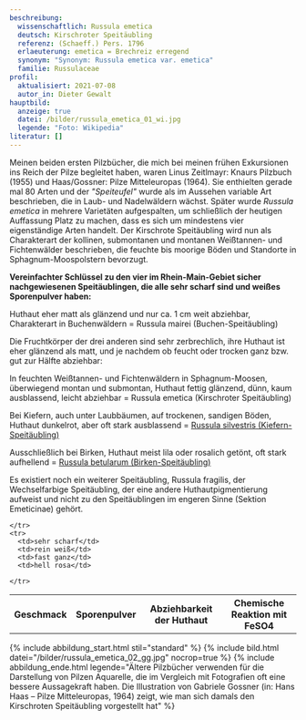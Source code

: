 ```yaml
---
beschreibung:
  wissenschaftlich: Russula emetica
  deutsch: Kirschroter Speitäubling
  referenz: (Schaeff.) Pers. 1796
  erlaeuterung: emetica = Brechreiz erregend
  synonym: "Synonym: Russula emetica var. emetica"
  familie: Russulaceae
profil:
  aktualisiert: 2021-07-08
  autor_in: Dieter Gewalt
hauptbild:
  anzeige: true
  datei: /bilder/russula_emetica_01_wi.jpg
  legende: "Foto: Wikipedia"
literatur: []
---
```

Meinen beiden ersten Pilzbücher, die mich bei meinen frühen Exkursionen ins Reich der Pilze begleitet haben, waren Linus Zeitlmayr: Knaurs Pilzbuch (1955) und Haas/Gossner: Pilze Mitteleuropas (1964). Sie enthielten gerade mal 80 Arten und der *"Speiteufel"* wurde als im Aussehen variable Art beschrieben, die in Laub- und Nadelwäldern wächst. Später wurde *Russula emetica* in mehrere Varietäten aufgespalten, um schließlich der heutigen Auffassung Platz zu machen, dass es sich um mindestens vier eigenständige Arten handelt. Der Kirschrote Speitäubling wird nun als Charakterart der kollinen, submontanen und montanen Weißtannen- und Fichtenwälder beschrieben, die feuchte bis moorige Böden und Standorte in Sphagnum-Moospolstern bevorzugt. 

**Vereinfachter Schlüssel zu den vier im Rhein-Main-Gebiet sicher nachgewiesenen Speitäublingen, die alle sehr scharf sind und weißes Sporenpulver haben:**

Huthaut eher matt als glänzend und nur ca. 1 cm weit abziehbar, Charakterart in Buchenwäldern = Russula mairei (Buchen-Speitäubling)

Die Fruchtkörper der drei anderen sind sehr zerbrechlich, ihre Huthaut ist eher glänzend als matt, und je nachdem ob feucht oder trocken ganz bzw. gut zur Hälfte abziehbar:

In feuchten Weißtannen- und Fichtenwäldern in Sphagnum-Moosen, überwiegend montan und submontan, Huthaut fettig glänzend, dünn, kaum ausblassend, leicht abziehbar  =  Russula emetica (Kirschroter Speitäubling)

Bei Kiefern, auch unter Laubbäumen, auf trockenen, sandigen Böden, Huthaut dunkelrot, aber oft stark ausblassend  =  [Russula silvestris (Kiefern-Speitäubling)](/pilze/russula-silvestris-kiefern-speitäubling)

Ausschließlich bei Birken, Huthaut meist lila oder rosalich getönt, oft stark aufhellend  =  [Russula betularum (Birken-Speitäubling)](/pilze/russula-betularum-birken-speitäubling) 

Es existiert noch ein weiterer Speitäubling, Russula fragilis, der Wechselfarbige Speitäubling, der eine andere Huthautpigmentierung aufweist und nicht zu den Speitäublingen im engeren Sinne (Sektion Emeticinae) gehört.

<div class="table-responsive">
  <table class="table taeubling">
    <tr>
      <th rowspan="2">Geschmack</th>
      <th rowspan="2">Sporenpulver</th>
      <th rowspan="2">Abziehbarkeit der Huthaut</th>
      <th colspan="3" class="text-center">Chemische Reaktion mit FeSO4</th>
    </tr>
    <tr>
      
      
    </tr>
    <tr>
      <td>sehr scharf</td>
      <td>rein weiß</td>
      <td>fast ganz</td>
      <td>hell rosa</td>
       
    </tr>
  </table>
</div>

{% include abbildung_start.html stil="standard" %}
{% include bild.html datei="/bilder/russula_emetica_02_gg.jpg" nocrop=true %}
{% include abbildung_ende.html legende="Ältere Pilzbücher verwenden für die Darstellung von Pilzen Aquarelle, die im Vergleich mit Fotografien oft eine bessere Aussagekraft haben. Die Illustration von Gabriele Gossner (in: Hans Haas – Pilze Mitteleuropas, 1964) zeigt, wie man sich damals den Kirschroten Speitäubling vorgestellt hat" %}